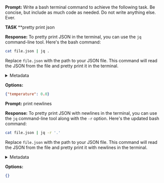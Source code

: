 **Prompt:**
Write a bash terminal command to achieve the following task.
Be concise, but include as much code as needed. Do not write anything else. Ever.

**TASK**
**pretty print json


**Response:**
To pretty print JSON in the terminal, you can use the `jq` command-line tool. Here's the bash command:

```bash
cat file.json | jq .
```

Replace `file.json` with the path to your JSON file. This command will read the JSON from the file and pretty print it in the terminal.

<details><summary>Metadata</summary>

- Duration: 1402 ms
- Datetime: 2023-12-31T12:00:27.393791
- Model: gpt-3.5-turbo-0613

</details>

**Options:**
```json
{"temperature": 0.0}
```

**Prompt:**
print newlines

**Response:**
To pretty print JSON with newlines in the terminal, you can use the `jq` command-line tool along with the `-r` option. Here's the updated bash command:

```bash
cat file.json | jq -r '.'
```

Replace `file.json` with the path to your JSON file. This command will read the JSON from the file and pretty print it with newlines in the terminal.

<details><summary>Metadata</summary>

- Duration: 1411 ms
- Datetime: 2023-12-31T12:00:40.133960
- Model: gpt-3.5-turbo-0613

</details>

**Options:**
```json
{}
```

